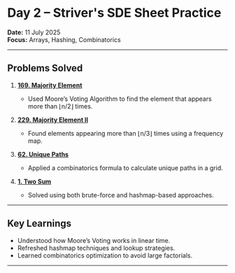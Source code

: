 # Day 2 – Striver's SDE Sheet Practice

**Date:** 11 July 2025  
**Focus:** Arrays, Hashing, Combinatorics

---

## Problems Solved

1. **[169. Majority Element](https://leetcode.com/problems/majority-element/)**
   - Used Moore’s Voting Algorithm to find the element that appears more than ⌊n/2⌋ times.

2. **[229. Majority Element II](https://leetcode.com/problems/majority-element-ii/)**
   - Found elements appearing more than ⌊n/3⌋ times using a frequency map.

3. **[62. Unique Paths](https://leetcode.com/problems/unique-paths/)**
   - Applied a combinatorics formula to calculate unique paths in a grid.

4. **[1. Two Sum](https://leetcode.com/problems/two-sum/)**
   - Solved using both brute-force and hashmap-based approaches.

---

## Key Learnings

- Understood how Moore’s Voting works in linear time.
- Refreshed hashmap techniques and lookup strategies.
- Learned combinatorics optimization to avoid large factorials.

---
